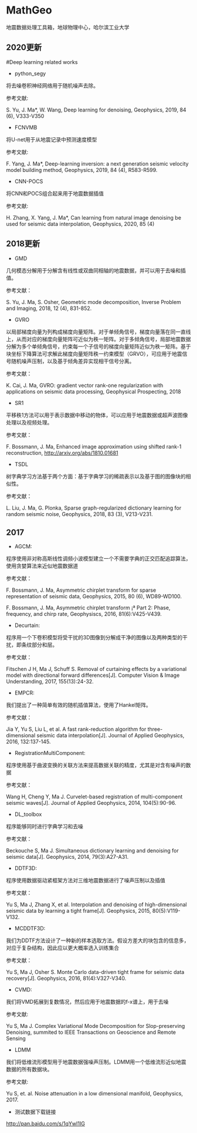 # MathGeo

地震数据处理工具箱，地球物理中心，哈尔滨工业大学

## 2020更新

#Deep learning related works

* python_segy

将去噪卷积神经网络用于随机噪声去除。

参考文献:

S. Yu, J. Ma*, W. Wang, Deep learning for denoising, Geophysics, 2019, 84 (6), V333-V350

* FCNVMB

将U-net用于从地震记录中预测速度模型

参考文献:

F. Yang, J. Ma*, Deep-learning inversion: a next generation seismic velocity model building method, Geophysics, 2019, 84 (4), R583-R599.

* CNN-POCS

将CNN和POCS组合起来用于地震数据插值

参考文献:

H. Zhang, X. Yang, J. Ma*, Can learning from natural image denoising be used for seismic data interpolation, Geophysics, 2020, 85 (4)

## 2018更新

* GMD

几何模态分解用于分解含有线性或双曲同相轴的地震数据，并可以用于去噪和插值。

参考文献：

S. Yu, J. Ma, S. Osher, Geometric mode decomposition, Inverse Problem and Imaging, 2018, 12 (4), 831-852.

* GVRO

以局部梯度向量为列构成梯度向量矩阵。对于单倾角信号，梯度向量落在同一直线上，从而对应的梯度向量矩阵可近似为秩一矩阵。对于多倾角信号，局部地震数据分解为多个单倾角信号，约束每一个子信号的梯度向量矩阵近似为秩一矩阵。基于块坐标下降算法可求解此梯度向量矩阵秩一约束模型（GRVO），可应用于地震信号随机噪声压制，以及基于倾角差异实现相干信号分离。

参考文献：

K. Cai, J. Ma, GVRO: gradient vector rank-one regularization with applications on seismic data processing, Geophysical Prospecting, 2018

* SR1

平移秩1方法可以用于表示数据中移动的物体，可以应用于地震数据或超声波图像处理以及视频处理。

参考文献：

F. Bossmann, J. Ma, Enhanced image approximation using shifted rank-1 reconstruction, http://arxiv.org/abs/1810.01681

* TSDL

树字典学习方法基于两个方面：基于字典学习的稀疏表示以及基于图的图像块的相似性。

参考文献：

L. Liu, J. Ma, G. Plonka, Sparse graph-regularized dictionary learning for random seismic noise, Geophysics, 2018, 83 (3), V213-V231.

## 2017

* AGCM:

程序使用非对称高斯线性调频小波模型建立一个不需要字典的正交匹配追踪算法，使用贪婪算法来近似地震数据道

参考文献：

F. Bossmann, J. Ma, Asymmetric chirplet transform for sparse representation of seismic data, Geophysics, 2015, 80 (6), WD89-WD100.

F. Bossmann, J. Ma, Asymmetric chirplet transform ¡ª Part 2: Phase, frequency, and chirp rate, Geophysiscs, 2016, 81(6):V425-V439.

* Decurtain:

程序用一个下卷积模型将受干扰的3D图像到分解成干净的图像以及两种类型的干扰，即条纹部分和层。

参考文献：

Fitschen J H, Ma J, Schuff S. Removal of curtaining effects by a variational model with directional forward differences[J]. Computer Vision & Image Understanding, 2017, 155(13):24-32.

* EMPCR:

我们提出了一种简单有效的随机插值算法，使用了Hankel矩阵。

参考文献：

Jia Y, Yu S, Liu L, et al. A fast rank-reduction algorithm for three-dimensional seismic data interpolation[J]. Journal of Applied Geophysics, 2016, 132:137-145.

* RegistrationMultiComponent:

程序使用基于曲波变换的关联方法来提高数据关联的精度，尤其是对含有噪声的数据

参考文献：

Wang H, Cheng Y, Ma J. Curvelet-based registration of multi-component seismic waves[J]. Journal of Applied Geophysics, 2014, 104(5):90-96.

* DL_toolbox

程序能够同时进行字典学习和去噪

参考文献：

Beckouche S, Ma J. Simultaneous dictionary learning and denoising for seismic data[J]. Geophysics, 2014, 79(3):A27-A31.

* DDTF3D:

程序使用数据驱动紧框架方法对三维地震数据进行了噪声压制以及插值

参考文献：

Yu S, Ma J, Zhang X, et al. Interpolation and denoising of high-dimensional seismic data by learning a tight frame[J]. Geophysics, 2015, 80(5):V119-V132.

* MCDDTF3D:

我们为DDTF方法设计了一种新的样本选取方法。假设方差大的块包含的信息多，对应于复杂结构，因此应以更大概率选入训练集合

参考文献：

Yu S, Ma J, Osher S. Monte Carlo data-driven tight frame for seismic data recovery[J]. Geophysics, 2016, 81(4):V327-V340.

* CVMD:

我们将VMD拓展到复数情况，然后应用于地震数据的f-x谱上，用于去噪

参考文献: 

Yu S, Ma J. Complex Variational Mode Decomposition for Slop-preserving Denoising, summited to IEEE Transactions on Geoscience and Remote Sensing

* LDMM

我们将低维流形模型用于地震数据强噪声压制。LDMM用一个低维流形近似地震数据的所有数据块。

参考文献:

Yu S, et. al. Noise attenuation in a low dimensional manifold, Geophysics, 2017.

* 测试数据下载链接

http://pan.baidu.com/s/1qYwI1IG
